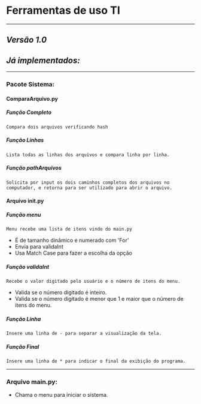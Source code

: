 # Ferramentas de uso TI
___
##	*Versão* *1.0*
## *Já implementados:*
___

### Pacote Sistema:

####	ComparaArquivo.py

#####	Função Completo
	Compara dois arquivos verificando hash
	
#####	Função Linhas
	Lista todas as linhas dos arquivos e compara linha por linha.
	
##### Função pathArquivos
	Solicita por input os dois caminhos completos dos arquivos no computador, e retorna para ser utilizado para abrir o arquivo.
	
####	Arquivo __init__.py
#####	Função menu
	Menu recebe uma lista de itens vindo do main.py
*	É de tamanho dinâmico e numerado com 'For'
*	Envia para validaInt
*	Usa Match Case para fazer a escolha da opção
	
#####	Função validaInt
	Recebe o valor digitado pelo usuário e o número de itens do menu.
*	Valida se o número digitado é inteiro.
*	Valida se o número digitado é menor que 1 e maior que o número de itens do menu.

##### Função Linha
	Insere uma linha de - para separar a visualização da tela.
	
##### Função Final
	Insere uma linha de * para indicar o final da exibição do programa.


___

### Arquivo main.py:

*	Chama o menu para iniciar o sistema.
